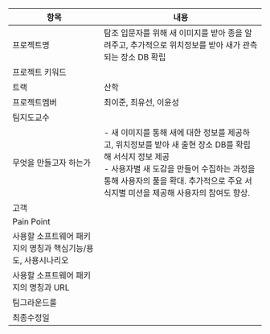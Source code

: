 |항목|내용|
|---|---|
|프로젝트명|탐조 입문자를 위해 새 이미지를 받아 종을 알려주고, 추가적으로 위치정보를 받아 새가 관측되는 장소 DB 확립|
|프로젝트 키워드||
|트랙|산학|
|프로젝트멤버|최이준, 최유선, 이윤성|
|팀지도교수||
|무엇을 만들고자 하는가| - 새 이미지를 통해 새에 대한 정보를 제공하고, 위치정보를 받아 새 출현 장소 DB를 확립해 서식지 정보 제공</br>- 사용자별 새 도감을 만들어 수집하는 과정을 통해 사용자의 풀을 확대. 추가적으로 주요 서식지별 미션을 제공해 사용자의 참여도 향상.|
|고객||
|Pain Point||
|사용할 소프트웨어 패키지의 명칭과 핵심기능/용도, 사용시나리오||
|사용할 소프트웨어 패키지의 명칭과 URL||
|팀그라운드룰||
|최종수정일||
